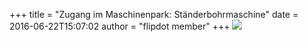 +++
title = "Zugang im Maschinenpark: Ständerbohrmaschine"
date = 2016-06-22T15:07:02
author = "flipdot member"
+++
[![](https://flipdot.org/blog/uploads/bohrm2.serendipityThumb.jpg)](https://flipdot.org/blog/uploads/bohrm2.jpg)
